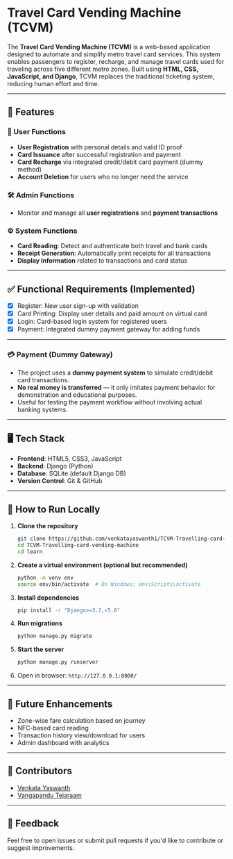 # Travel Card Vending Machine (TCVM)

The **Travel Card Vending Machine (TCVM)** is a web-based application designed to automate and simplify metro travel card services. This system enables passengers to register, recharge, and manage travel cards used for traveling across five different metro zones. Built using **HTML, CSS, JavaScript, and Django**, TCVM replaces the traditional ticketing system, reducing human effort and time.

---

## 🌟 Features

### 👤 User Functions
- **User Registration** with personal details and valid ID proof
- **Card Issuance** after successful registration and payment
- **Card Recharge** via integrated credit/debit card payment (dummy method)
- **Account Deletion** for users who no longer need the service

### 🛠️ Admin Functions
- Monitor and manage all **user registrations** and **payment transactions**

### ⚙️ System Functions
- **Card Reading**: Detect and authenticate both travel and bank cards
- **Receipt Generation**: Automatically print receipts for all transactions
- **Display Information** related to transactions and card status

---

## ✅ Functional Requirements (Implemented)
- [x] Register: New user sign-up with validation
- [x] Card Printing: Display user details and paid amount on virtual card
- [x] Login: Card-based login system for registered users
- [x] Payment: Integrated dummy payment gateway for adding funds

---

### 💳 Payment (Dummy Gateway)

- The project uses a **dummy payment system** to simulate credit/debit card transactions.
- **No real money is transferred** — it only imitates payment behavior for demonstration and educational purposes.
- Useful for testing the payment workflow without involving actual banking systems.

---

## 🖥️ Tech Stack

- **Frontend**: HTML5, CSS3, JavaScript
- **Backend**: Django (Python)
- **Database**: SQLite (default Django DB)
- **Version Control**: Git & GitHub

---

## 🚀 How to Run Locally

1. **Clone the repository**
   ```bash
   git clone https://github.com/venkatayaswanth1/TCVM-Travelling-card-vending-machine
   cd TCVM-Travelling-card-vending-machine
   cd learn
   ```

2. **Create a virtual environment (optional but recommended)**
   ```bash
   python -m venv env
   source env/bin/activate  # On Windows: env\Scripts\activate
   ```

3. **Install dependencies**
   ```bash
   pip install -r "Django>=3.2,<5.0"
   ```

4. **Run migrations**
   ```bash
   python manage.py migrate
   ```

5. **Start the server**
   ```bash
   python manage.py runserver
   ```

6. Open in browser: `http://127.0.0.1:8000/`

---



## 📌 Future Enhancements

- Zone-wise fare calculation based on journey
- NFC-based card reading
- Transaction history view/download for users
- Admin dashboard with analytics

---

## 🤝 Contributors

- [Venkata Yaswanth](https://github.com/venkatayaswanth1)
- [Vangapandu Tejaraam](https://github.com/Tejaraam)


---



## 💬 Feedback

Feel free to open issues or submit pull requests if you'd like to contribute or suggest improvements.
